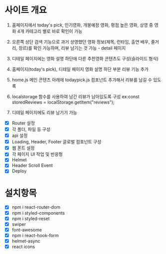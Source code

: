 # 사이트 개요

1. 홈페이지에서 today's pick, 인기영화, 개봉예정 영화, 평점 높은 영화, 상영 중 영화 4개 카테고리 별로 바로 확인이 가능

2. 오른쪽 상단 검색 기능으로 과거 상영했던 영화 정보(제목, 런타임, 출연 배우, 줄거리, 장르)를 확인 가능하며, 리뷰 남기는 것 가능 - detail 페이지

3. 디테일 페이지에는 영화 설명 하단에 다른 추천영화 콘텐츠도 구성(슬라이드 형식)

4. 홈페이지(today's pick), 디테일 페이지 영화 설명 하단 부분 리뷰 기능 추가

5. home.js 메인 콘텐츠 아래에 todaypick.js 컴포넌트 추가해서 리뷰를 남길 수 있도록

6. localstorage 함수를 사용하여 남긴 리뷰가 남아있도록 구성
   ex:const storedReviews = localStorage.getItem("reviews");

7. 디테일 페이지에도 리뷰 남기기 가능 

- [x] Router 설정
- [x] 각 폴더, 파일 등 구성
- [x] api 설정
- [x] Loading, Header, Footer 글로벌 컴포넌트 구성
- [x] 웹 폰트 설정
- [x] 각 페이지 UI 작업 및 반응형
- [x] Helmet
- [x] Header Scroll Event
- [x] Deploy

# 설치항목

- [x] npm i react-router-dom
- [x] npm i styled-components
- [x] npm i styled-reset
- [x] swiper
- [x] font-awesome
- [x] npm i react-hook-form
- [x] helmet-async
- [x] react icons
